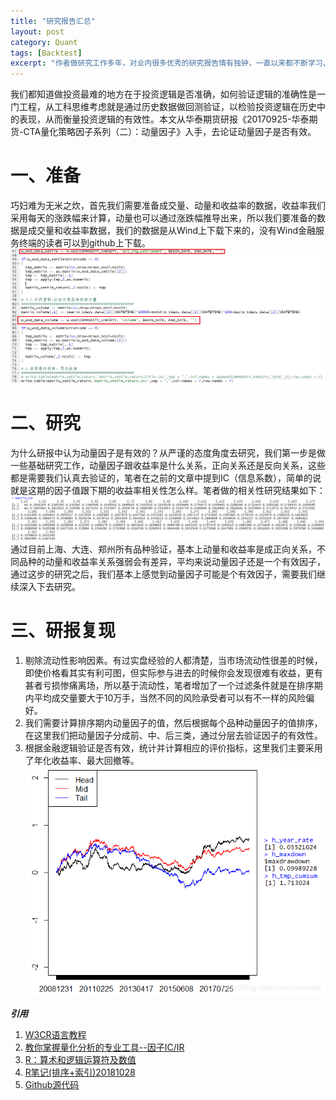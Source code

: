 ```yaml
---
title: "研究报告汇总"
layout: post
category: Quant
tags: [Backtest]
excerpt: "作者做研究工作多年，对业内很多优秀的研究报告情有独钟，一直以来都不断学习、积累，方便后来研究的人可以快速学习，文中把按行业、概念整理出一系列研究报告。"
---
```


我们都知道做投资最难的地方在于投资逻辑是否准确，如何验证逻辑的准确性是一门工程，从工科思维考虑就是通过历史数据做回测验证，以检验投资逻辑在历史中的表现，从而衡量投资逻辑的有效性。本文从华泰期货研报《20170925-华泰期货-CTA量化策略因子系列（二）：动量因子》入手，去论证动量因子是否有效。
# 一、准备
巧妇难为无米之炊，首先我们需要准备成交量、动量和收益率的数据，收益率我们采用每天的涨跌幅来计算，动量也可以通过涨跌幅推导出来，所以我们要准备的数据是成交量和收益率数据，我们的数据是从Wind上下载下来的，没有Wind金融服务终端的读者可以到github上下载。
![提取Wind数据](/assets/img/posts/201802/20180201.png)
# 二、研究
为什么研报中认为动量因子是有效的？从严谨的态度角度去研究，我们第一步是做一些基础研究工作，动量因子跟收益率是什么关系，正向关系还是反向关系，这些都是需要我们认真去验证的，笔者在之前的文章中提到IC（信息系数），简单的说就是这期的因子值跟下期的收益率相关性怎么样。笔者做的相关性研究结果如下：
![因子与收益率相关系数](/assets/img/posts/201802/20180202.png)
通过目前上海、大连、郑州所有品种验证，基本上动量和收益率是成正向关系，不同品种的动量和收益率关系强弱会有差异，平均来说动量因子还是一个有效因子，通过这步的研究之后，我们基本上感觉到动量因子可能是个有效因子，需要我们继续深入下去研究。
# 三、研报复现
1. 剔除流动性影响因素。有过实盘经验的人都清楚，当市场流动性很差的时候，即使价格看其实有利可图，但实际参与进去的时候你会发现很难有收益，更有甚者亏损惨痛离场，所以基于流动性，笔者增加了一个过滤条件就是在排序期内平均成交量要大于10万手，当然不同的风险承受者可以有不一样的风险偏好。
2. 我们需要计算排序期内动量因子的值，然后根据每个品种动量因子的值排序，在这里我们把动量因子分成前、中、后三类，通过分层去验证因子的有效性。
3. 根据金融逻辑验证是否有效，统计并计算相应的评价指标，这里我们主要采用了年化收益率、最大回撤等。
![回测曲线](/assets/img/posts/201802/20180203.png)

***引用***
1. [W3CR语言教程](https://www.w3cschool.cn/r/r_operators.html)
2. [教你掌握量化分析的专业工具--因子IC/IR](https://xueqiu.com/1652627245/108835836)
3. [R：算术和逻辑运算符及数值](https://blog.csdn.net/thoixy/article/details/40429373)
4. [R笔记(排序+索引)20181028](https://blog.csdn.net/dogyii/article/details/83477264)
5.  [Github源代码](https://github.com/xianba/Jesus/tree/master/Finance/ResearchReport)
